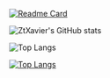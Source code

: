 [![Readme Card](https://github-readme-stats.vercel.app/api/pin/?username=ZtXavier&repo=github-readme-stats)](https://github.com/ZtXavier/github-readme-stats)


![ZtXavier's GitHub stats](https://github-readme-stats.vercel.app/api?username=ZtXavier&show_icons=true&hide=contribs&theme=highcontrast)


![Top Langs](https://github-readme-stats.vercel.app/api/top-langs/?username=ZtXavier&show_icons=true&layout=compact&theme=highcontrast)

[![Top Langs](https://github-readme-stats.vercel.app/api/top-langs/?username=ZtXavier&layout=compact)](https://github.com/anuraghazra/github-readme-stats)








